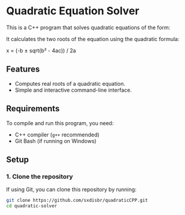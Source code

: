 # Quadratic Equation Solver

This is a C++ program that solves quadratic equations of the form:


It calculates the two roots of the equation using the quadratic formula:

x = (-b ± sqrt(b² - 4ac)) / 2a


## Features

- Computes real roots of a quadratic equation.
- Simple and interactive command-line interface.
  
## Requirements

To compile and run this program, you need:

- C++ compiler (`g++` recommended)
- Git Bash (if running on Windows)

## Setup

### 1. Clone the repository

If using Git, you can clone this repository by running:

```bash
git clone https://github.com/sxdisbr/quadraticCPP.git
cd quadratic-solver
